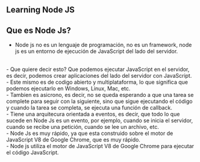## Learning Node JS

## Que es Node Js?

- Node js no es un lenguaje de programación, no es un framework, node js es un entorno de ejecución de JavaScript del lado del servidor.
<br/>
- Que quiere decir esto? Que podemos ejecutar JavaScript en el servidor, es decir, podemos crear aplicaciones del lado del servidor con JavaScript. 
<br/>
- Este mismo es de codigo abierto y multiplataforma, lo que significa que podemos ejecutarlo en Windows, Linux, Mac, etc. 
<br/>
- Tambien es asicrono, es decir, no se queda esperando a que una tarea se complete para seguir con la siguiente, sino que sigue ejecutando el código y cuando la tarea se completa, se ejecuta una función de callback.
<br/>
- Tiene una arquitecura orientada a eventos, es decir, que todo lo que sucede en Node Js es un evento, por ejemplo, cuando se inicia el servidor, cuando se recibe una petición, cuando se lee un archivo, etc.
<br/>
- Node Js es muy rápido, ya que esta construido sobre el motor de JavaScript V8 de Google Chrome, que es muy rápido.
<br/>
- Node js utiliza el motor de JavaScript V8 de Google Chrome para ejecutar el código JavaScript.





